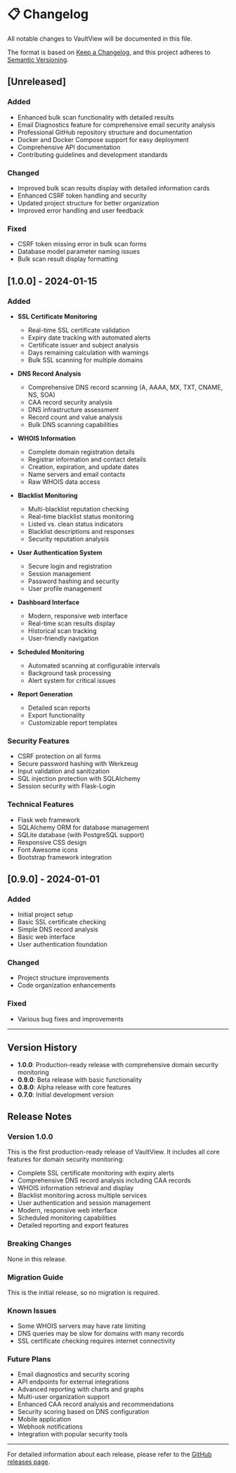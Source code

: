 # 📋 Changelog

All notable changes to VaultView will be documented in this file.

The format is based on [Keep a Changelog](https://keepachangelog.com/en/1.0.0/),
and this project adheres to [Semantic Versioning](https://semver.org/spec/v2.0.0.html).

## [Unreleased]

### Added
- Enhanced bulk scan functionality with detailed results
- Email Diagnostics feature for comprehensive email security analysis
- Professional GitHub repository structure and documentation
- Docker and Docker Compose support for easy deployment
- Comprehensive API documentation
- Contributing guidelines and development standards

### Changed
- Improved bulk scan results display with detailed information cards
- Enhanced CSRF token handling and security
- Updated project structure for better organization
- Improved error handling and user feedback

### Fixed
- CSRF token missing error in bulk scan forms
- Database model parameter naming issues
- Bulk scan result display formatting

## [1.0.0] - 2024-01-15

### Added
- **SSL Certificate Monitoring**
  - Real-time SSL certificate validation
  - Expiry date tracking with automated alerts
  - Certificate issuer and subject analysis
  - Days remaining calculation with warnings
  - Bulk SSL scanning for multiple domains

- **DNS Record Analysis**
  - Comprehensive DNS record scanning (A, AAAA, MX, TXT, CNAME, NS, SOA)
  - CAA record security analysis
  - DNS infrastructure assessment
  - Record count and value analysis
  - Bulk DNS scanning capabilities

- **WHOIS Information**
  - Complete domain registration details
  - Registrar information and contact details
  - Creation, expiration, and update dates
  - Name servers and email contacts
  - Raw WHOIS data access

- **Blacklist Monitoring**
  - Multi-blacklist reputation checking
  - Real-time blacklist status monitoring
  - Listed vs. clean status indicators
  - Blacklist descriptions and responses
  - Security reputation analysis

- **User Authentication System**
  - Secure login and registration
  - Session management
  - Password hashing and security
  - User profile management

- **Dashboard Interface**
  - Modern, responsive web interface
  - Real-time scan results display
  - Historical scan tracking
  - User-friendly navigation

- **Scheduled Monitoring**
  - Automated scanning at configurable intervals
  - Background task processing
  - Alert system for critical issues

- **Report Generation**
  - Detailed scan reports
  - Export functionality
  - Customizable report templates

### Security Features
- CSRF protection on all forms
- Secure password hashing with Werkzeug
- Input validation and sanitization
- SQL injection protection with SQLAlchemy
- Session security with Flask-Login

### Technical Features
- Flask web framework
- SQLAlchemy ORM for database management
- SQLite database (with PostgreSQL support)
- Responsive CSS design
- Font Awesome icons
- Bootstrap framework integration

## [0.9.0] - 2024-01-01

### Added
- Initial project setup
- Basic SSL certificate checking
- Simple DNS record analysis
- Basic web interface
- User authentication foundation

### Changed
- Project structure improvements
- Code organization enhancements

### Fixed
- Various bug fixes and improvements

---

## Version History

- **1.0.0**: Production-ready release with comprehensive domain security monitoring
- **0.9.0**: Beta release with basic functionality
- **0.8.0**: Alpha release with core features
- **0.7.0**: Initial development version

## Release Notes

### Version 1.0.0
This is the first production-ready release of VaultView. It includes all core features for domain security monitoring:

- Complete SSL certificate monitoring with expiry alerts
- Comprehensive DNS record analysis including CAA records
- WHOIS information retrieval and display
- Blacklist monitoring across multiple services
- User authentication and session management
- Modern, responsive web interface
- Scheduled monitoring capabilities
- Detailed reporting and export features

### Breaking Changes
None in this release.

### Migration Guide
This is the initial release, so no migration is required.

### Known Issues
- Some WHOIS servers may have rate limiting
- DNS queries may be slow for domains with many records
- SSL certificate checking requires internet connectivity

### Future Plans
- Email diagnostics and security scoring
- API endpoints for external integrations
- Advanced reporting with charts and graphs
- Multi-user organization support
- Enhanced CAA record analysis and recommendations
- Security scoring based on DNS configuration
- Mobile application
- Webhook notifications
- Integration with popular security tools

---

For detailed information about each release, please refer to the [GitHub releases page](https://github.com/yourusername/vaultview/releases). 